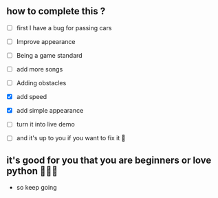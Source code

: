 ## how to complete this ?

- [ ] first I have a bug for passing cars 

- [ ] Improve appearance

- [ ] Being a game standard

- [ ] add more songs

- [ ] Adding obstacles

- [x] add speed

- [x] add simple appearance

- [ ] turn it into live demo

- [ ] and it's up to you if you want to fix it 🥺

## it's good for you that you are beginners or love python 💪🏻💕

- so keep going 

